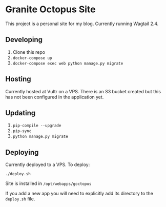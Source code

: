 Granite Octopus Site
====================

This project is a personal site for my blog. Currently running Wagtail 2.4.

Developing
----------

1. Clone this repo
2. `docker-compose up`
3. `docker-compose exec web python manage.py migrate`

Hosting
-------
Currently hosted at Vultr on a VPS.
There is an S3 bucket created but this has not been configured in the
application yet.

Updating
--------

1. `pip-compile --upgrade`  
2. `pip-sync`  
3. `python manage.py migrate`  

Deploying
---------

Currently deployed to a VPS. To deploy:

`./deploy.sh`  

Site is installed in `/opt/webapps/goctopus`

If you add a new app you will need to explicitly add its directory to the
`deploy.sh` file.